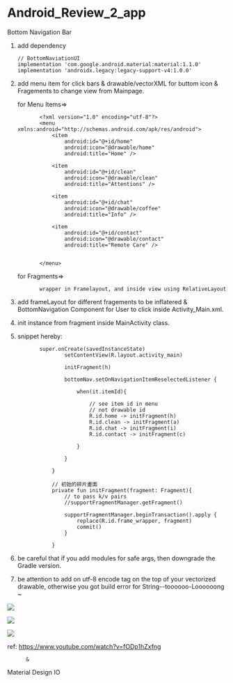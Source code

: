 # Android_Review_2_app
Bottom Navigation Bar



1. add dependency

       // BottomNaviationUI
       implementation 'com.google.android.material:material:1.1.0'
       implementation 'androidx.legacy:legacy-support-v4:1.0.0'

2. add menu item for click bars & drawable/vectorXML for buttom icon & Fragements to change view from Mainpage.



    for Menu Items=>


              <?xml version="1.0" encoding="utf-8"?>
              <menu xmlns:android="http://schemas.android.com/apk/res/android">
                  <item
                      android:id="@+id/home"
                      android:icon="@drawable/home"
                      android:title="Home" />

                  <item
                      android:id="@+id/clean"
                      android:icon="@drawable/clean"
                      android:title="Attentions" />

                  <item
                      android:id="@+id/chat"
                      android:icon="@drawable/coffee"
                      android:title="Info" />

                  <item
                      android:id="@+id/contact"
                      android:icon="@drawable/contact"
                      android:title="Remote Care" />


              </menu>



      for Fragments=>
      
              wrapper in Framelayout, and inside view using RelativeLayout

3. add frameLayout for different fragements to be inflatered & BottomNavigation Component for User to click inside Activity_Main.xml.


4. init instance from fragment inside MainActivity class.


5. snippet hereby:


              super.onCreate(savedInstanceState)
                      setContentView(R.layout.activity_main)

                      initFragment(h)

                      bottomNav.setOnNavigationItemReselectedListener {

                          when(it.itemId){

                              // see item id in menu
                              // not drawable id
                              R.id.home -> initFragment(h)
                              R.id.clean -> initFragment(a)
                              R.id.chat -> initFragment(i)
                              R.id.contact -> initFragment(c)

                          }

                      }

                  }

                  // 初始的碎片畫面
                  private fun initFragment(fragment: Fragment){
                      // to pass k/v pairs
                      //supportFragmentManager.getFragment()

                      supportFragmentManager.beginTransaction().apply {
                          replace(R.id.frame_wrapper, fragment)
                          commit()
                      }

                  }

6. be careful that if you add modules for safe args, then downgrade the Gradle version.

7. be attention to add on utf-8 encode tag on the top of your vectorized drawable, otherwise you got build error for String--toooooo-Loooooong ~

   
   
![](https://raw.githubusercontent.com/QueenieCplusplus/Android_Review_2_app/main/output1.png)

![](https://raw.githubusercontent.com/QueenieCplusplus/Android_Review_2_app/main/output2.png)

![](https://raw.githubusercontent.com/QueenieCplusplus/Android_Review_2_app/main/output3.png)

ref: https://www.youtube.com/watch?v=fODp1hZxfng

          &

   Material Design IO
